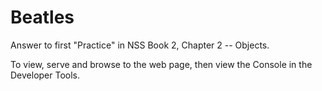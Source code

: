 # Beatles

Answer to first "Practice" in NSS Book 2, Chapter 2 -- Objects.

To view, serve and browse to the web page, then view the Console in the Developer Tools.